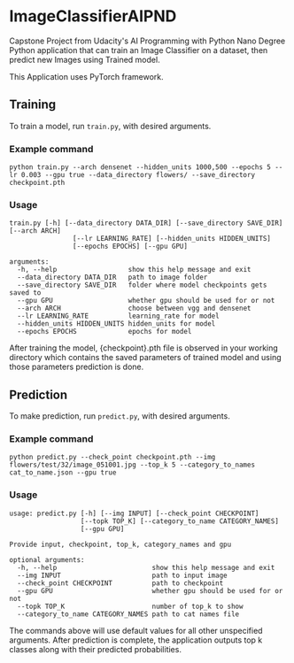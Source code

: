 # ImageClassifierAIPND
 Capstone Project from Udacity's AI Programming with Python Nano Degree</br>
Python application that can train an Image Classifier on a dataset, then predict new Images using Trained model.

This Application uses PyTorch framework.

## Training
To train a model, run `train.py`, with desired arguments.
### Example command
```
python train.py --arch densenet --hidden_units 1000,500 --epochs 5 --lr 0.003 --gpu true --data_directory flowers/ --save_directory checkpoint.pth
```
### Usage
```
train.py [-h] [--data_directory DATA_DIR] [--save_directory SAVE_DIR] [--arch ARCH]
                [--lr LEARNING_RATE] [--hidden_units HIDDEN_UNITS]
                [--epochs EPOCHS] [--gpu GPU]
                
arguments:
  -h, --help                  show this help message and exit
  --data_directory DATA_DIR   path to image folder
  --save_directory SAVE_DIR   folder where model checkpoints gets saved to
  --gpu GPU                   whether gpu should be used for or not
  --arch ARCH                 choose between vgg and densenet
  --lr LEARNING_RATE          learning_rate for model
  --hidden_units HIDDEN_UNITS hidden_units for model
  --epochs EPOCHS             epochs for model
```
After training the model, {checkpoint}.pth file is observed in your working directory which contains the saved parameters of trained model and using those parameters prediction is done.

## Prediction
To make prediction, run `predict.py`, with desired arguments.
### Example command
```
python predict.py --check_point checkpoint.pth --img flowers/test/32/image_051001.jpg --top_k 5 --category_to_names cat_to_name.json --gpu true
```
### Usage
```
usage: predict.py [-h] [--img INPUT] [--check_point CHECKPOINT]
                  [--topk TOP_K] [--category_to_name CATEGORY_NAMES]
                  [--gpu GPU]

Provide input, checkpoint, top_k, category_names and gpu

optional arguments:
  -h, --help                        show this help message and exit
  --img INPUT                       path to input image
  --check_point CHECKPOINT          path to checkpoint
  --gpu GPU                         whether gpu should be used for or not
  --topk TOP_K                      number of top_k to show
  --category_to_name CATEGORY_NAMES path to cat names file
```
The commands above will use default values for all other unspecified arguments.
After prediction is complete, the application outputs top k classes along with their predicted probabilities.
